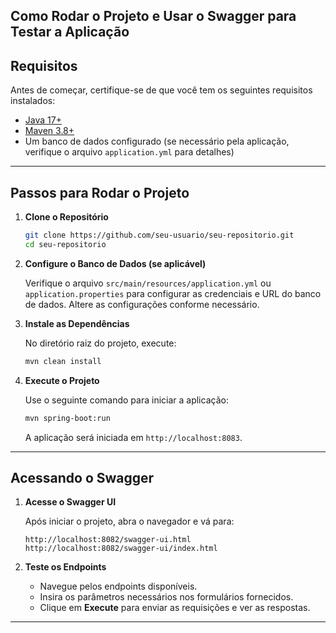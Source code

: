 ## Como Rodar o Projeto e Usar o Swagger para Testar a Aplicação

## Requisitos
Antes de começar, certifique-se de que você tem os seguintes requisitos instalados:

- [Java 17+](https://www.oracle.com/java/technologies/javase/jdk17-archive-downloads.html)
- [Maven 3.8+](https://maven.apache.org/download.cgi)
- Um banco de dados configurado (se necessário pela aplicação, verifique o arquivo `application.yml` para detalhes)

---

## Passos para Rodar o Projeto

1. **Clone o Repositório**

   ```bash
   git clone https://github.com/seu-usuario/seu-repositorio.git
   cd seu-repositorio
   ```

2. **Configure o Banco de Dados (se aplicável)**

   Verifique o arquivo `src/main/resources/application.yml` ou `application.properties` para configurar as credenciais e URL do banco de dados. Altere as configurações conforme necessário.

3. **Instale as Dependências**

   No diretório raiz do projeto, execute:

   ```bash
   mvn clean install
   ```

4. **Execute o Projeto**

   Use o seguinte comando para iniciar a aplicação:

   ```bash
   mvn spring-boot:run
   ```

   A aplicação será iniciada em `http://localhost:8083`.

---

## Acessando o Swagger

1. **Acesse o Swagger UI**

   Após iniciar o projeto, abra o navegador e vá para:

   ```
   http://localhost:8082/swagger-ui.html
   http://localhost:8082/swagger-ui/index.html
   ```

2. **Teste os Endpoints**

   - Navegue pelos endpoints disponíveis.
   - Insira os parâmetros necessários nos formulários fornecidos.
   - Clique em **Execute** para enviar as requisições e ver as respostas.

---

